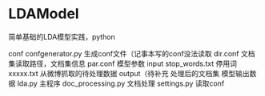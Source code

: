 # LDAModel
简单基础的LDA模型实践，python

conf
	confgenerator.py		生成conf文件（记事本写的conf没法读取
	dir.conf				文档集读取路径，文档集信息
	par.conf				模型参数
input
	stop_words.txt			停用词
	xxxxx.txt				从微博抓取的待处理数据
output（待补充
	处理后的文档集
	模型输出数据
lda.py						主程序
doc_processing.py			文档处理
settings.py					读取conf